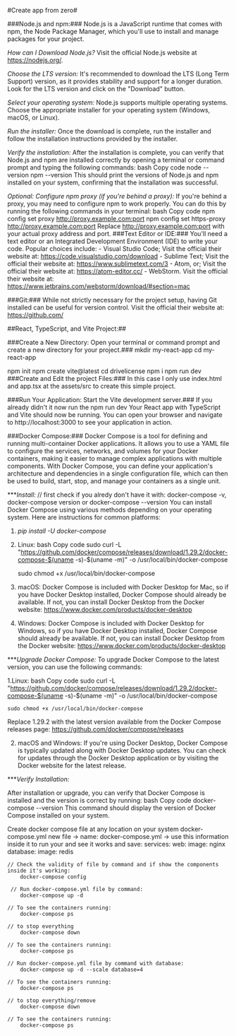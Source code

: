 #Create app from zero#

###Node.js and npm:### Node.js is a JavaScript runtime that comes with npm, the Node Package Manager, which you'll use to install and manage packages for your project.

_How can I Download Node.js?_
Visit the official Node.js website at https://nodejs.org/.

_Choose the LTS version:_
It's recommended to download the LTS (Long Term Support) version, as it provides stability and support for a longer duration. Look for the LTS version and click on the "Download" button.

_Select your operating system:_
Node.js supports multiple operating systems. Choose the appropriate installer for your operating system (Windows, macOS, or Linux).

_Run the installer:_
Once the download is complete, run the installer and follow the installation instructions provided by the installer.

_Verify the installation:_
After the installation is complete, you can verify that Node.js and npm are installed correctly by opening a terminal or command prompt and typing the following commands:
bash
Copy code
node --version
npm --version
This should print the versions of Node.js and npm installed on your system, confirming that the installation was successful.

_Optional: Configure npm proxy (if you're behind a proxy):_
If you're behind a proxy, you may need to configure npm to work properly. You can do this by running the following commands in your terminal:
bash
Copy code
npm config set proxy http://proxy.example.com:port
npm config set https-proxy http://proxy.example.com:port
Replace http://proxy.example.com:port with your actual proxy address and port.
###Text Editor or IDE:### You'll need a text editor or an Integrated Development Environment (IDE) to write your code. Popular choices include: - Visual Studio Code; Visit the official their website at: https://code.visualstudio.com/download - Sublime Text; Visit the official their website at: https://www.sublimetext.com/3 - Atom, or; Visit the official their website at: https://atom-editor.cc/ - WebStorm. Visit the official their website at: https://www.jetbrains.com/webstorm/download/#section=mac

###Git:### While not strictly necessary for the project setup, having Git installed can be useful for version control. Visit the official their website at: https://github.com/

##React, TypeScript, and Vite Project:##

###Create a New Directory: Open your terminal or command prompt and create a new directory for your project.### mkdir my-react-app cd my-react-app

npm init
npm create vite@latest
cd drivelicense
npm i
npm run dev
###Create and Edit the project Files:### In this case I only use index.html and app.tsx at the assets/src to create this simple project.

###Run Your Application: Start the Vite development server.### If you already didn't it now run the npm run dev Your React app with TypeScript and Vite should now be running. You can open your browser and navigate to http://localhost:3000 to see your application in action.

###Docker Compose:### Docker Compose is a tool for defining and running multi-container Docker applications. It allows you to use a YAML file to configure the services, networks, and volumes for your Docker containers, making it easier to manage complex applications with multiple components. With Docker Compose, you can define your application's architecture and dependencies in a single configuration file, which can then be used to build, start, stop, and manage your containers as a single unit.

***_Install:_
// first check if you alredy don't have it with: docker-compose -v, docker-compose version or docker-compose --version
You can install Docker Compose using various methods depending on your operating system. Here are instructions for common platforms:

1. *pip install -U docker-compose*

2. Linux:
bash
Copy code
    sudo curl -L "https://github.com/docker/compose/releases/download/1.29.2/docker-compose-$(uname -s)-$(uname -m)" -o /usr/local/bin/docker-compose
    
    sudo chmod +x /usr/local/bin/docker-compose

3. macOS:
Docker Compose is included with Docker Desktop for Mac, so if you have Docker Desktop installed, Docker Compose should already be available. If not, you can install Docker Desktop from the Docker website: https://www.docker.com/products/docker-desktop

4. Windows:
Docker Compose is included with Docker Desktop for Windows, so if you have Docker Desktop installed, Docker Compose should already be available. If not, you can install Docker Desktop from the Docker website: https://www.docker.com/products/docker-desktop

***_Upgrade Docker Compose:_
To upgrade Docker Compose to the latest version, you can use the following commands:

1.Linux:
bash
Copy code
    sudo curl -L "https://github.com/docker/compose/releases/download/1.29.2/docker-compose-$(uname -s)-$(uname -m)" -o /usr/local/bin/docker-compose
    
    sudo chmod +x /usr/local/bin/docker-compose

Replace 1.29.2 with the latest version available from the Docker Compose releases page: https://github.com/docker/compose/releases

2. macOS and Windows:
If you're using Docker Desktop, Docker Compose is typically updated along with Docker Desktop updates. You can check for updates through the Docker Desktop application or by visiting the Docker website for the latest release.

***_Verify Installation:_

After installation or upgrade, you can verify that Docker Compose is installed and the version is correct by running:
bash
Copy code
docker-compose --version
This command should display the version of Docker Compose installed on your system.

Create docker compose file at any location on your system docker-compose.yml
new file -> name: docker-compose.yml -> use this information inside it to run your and see it works and save:
    services:
        web:
            image: nginx
        database: 
            image: redis

    // Check the validity of file by command and if show the components inside it's working: 
        docker-compose config

     // Run docker-compose.yml file by command:
        docker-compose up -d

    // To see the containers running:
        docker-compose ps

    // to stop everything
        docker-compose down

    // To see the containers running:
        docker-compose ps

    // Run docker-compose.yml file by command with database:
        docker-compose up -d --scale database=4

    // To see the containers running:
        docker-compose ps 

    // to stop everything/remove
        docker-compose down

    // To see the containers running:
        docker-compose ps  

